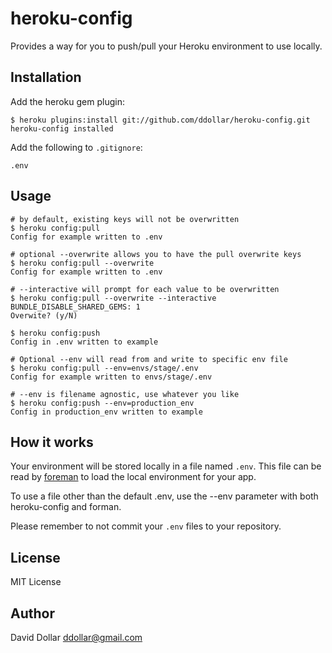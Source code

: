 # heroku-config

Provides a way for you to push/pull your Heroku environment to use locally.

## Installation

Add the heroku gem plugin:

    $ heroku plugins:install git://github.com/ddollar/heroku-config.git
    heroku-config installed

Add the following to `.gitignore`:

    .env

## Usage

    # by default, existing keys will not be overwritten
    $ heroku config:pull
    Config for example written to .env

    # optional --overwrite allows you to have the pull overwrite keys
    $ heroku config:pull --overwrite
    Config for example written to .env

    # --interactive will prompt for each value to be overwritten
    $ heroku config:pull --overwrite --interactive
    BUNDLE_DISABLE_SHARED_GEMS: 1
    Overwite? (y/N)

    $ heroku config:push
    Config in .env written to example

    # Optional --env will read from and write to specific env file
    $ heroku config:pull --env=envs/stage/.env
    Config for example written to envs/stage/.env

    # --env is filename agnostic, use whatever you like
    $ heroku config:push --env=production_env
    Config in production_env written to example


## How it works

Your environment will be stored locally in a file named `.env`. This
file can be read by [foreman](http://github.com/ddollar/foreman) to load
the local environment for your app.

To use a file other than the default .env, use the --env parameter with both 
heroku-config and forman.

Please remember to not commit your `.env` files to your repository.

## License

MIT License

## Author

David Dollar <ddollar@gmail.com>
